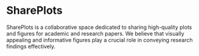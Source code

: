 # SharePlots
SharePlots is a collaborative space dedicated to sharing high-quality plots and figures for academic and research papers. We believe that visually appealing and informative figures play a crucial role in conveying research findings effectively.

